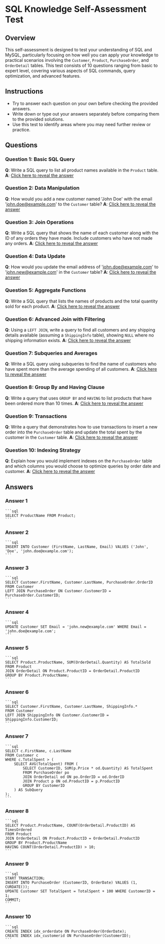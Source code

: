 # SQL Knowledge Self-Assessment Test

## Overview

This self-assessment is designed to test your understanding of SQL and MySQL, particularly focusing on how well you can apply your knowledge to practical scenarios involving the `Customer`, `Product`, `PurchaseOrder`, and `OrderDetail` tables. This test consists of 10 questions ranging from basic to expert level, covering various aspects of SQL commands, query optimization, and advanced features.

## Instructions

- Try to answer each question on your own before checking the provided answers.
- Write down or type out your answers separately before comparing them to the provided solutions.
- Use this test to identify areas where you may need further review or practice.

## Questions

### Question 1: Basic SQL Query
**Q**: Write a SQL query to list all product names available in the `Product` table.
**A**: [Click here to reveal the answer](#answer-1)

### Question 2: Data Manipulation
**Q**: How would you add a new customer named 'John Doe' with the email 'john.doe@example.com' to the `Customer` table?
**A**: [Click here to reveal the answer](#answer-2)

### Question 3: Join Operations
**Q**: Write a SQL query that shows the name of each customer along with the ID of any orders they have made. Include customers who have not made any orders.
**A**: [Click here to reveal the answer](#answer-3)

### Question 4: Data Update
**Q**: How would you update the email address of 'john.doe@example.com' to 'john.new@example.com' in the `Customer` table?
**A**: [Click here to reveal the answer](#answer-4)

### Question 5: Aggregate Functions
**Q**: Write a SQL query that lists the names of products and the total quantity sold for each product.
**A**: [Click here to reveal the answer](#answer-5)

### Question 6: Advanced Join with Filtering
**Q**: Using a `LEFT JOIN`, write a query to find all customers and any shipping details available (assuming a `ShippingInfo` table), showing `NULL` where no shipping information exists.
**A**: [Click here to reveal the answer](#answer-6)

### Question 7: Subqueries and Averages
**Q**: Write a SQL query using subqueries to find the name of customers who have spent more than the average spending of all customers.
**A**: [Click here to reveal the answer](#answer-7)

### Question 8: Group By and Having Clause
**Q**: Write a query that uses `GROUP BY` and `HAVING` to list products that have been ordered more than 10 times.
**A**: [Click here to reveal the answer](#answer-8)

### Question 9: Transactions
**Q**: Write a query that demonstrates how to use transactions to insert a new order into the `PurchaseOrder` table and update the total spent by the customer in the `Customer` table.
**A**: [Click here to reveal the answer](#answer-9)

### Question 10: Indexing Strategy
**Q**: Explain how you would implement indexes on the `PurchaseOrder` table and which columns you would choose to optimize queries by order date and customer.
**A**: [Click here to reveal the answer](#answer-10)

## Answers

### Answer 1
    ```sql
    SELECT ProductName FROM Product;
    ```

### Answer 2
    ```sql
    INSERT INTO Customer (FirstName, LastName, Email) VALUES ('John', 'Doe', 'john.doe@example.com');
    ```

### Answer 3
    ```sql
    SELECT Customer.FirstName, Customer.LastName, PurchaseOrder.OrderID
    FROM Customer
    LEFT JOIN PurchaseOrder ON Customer.CustomerID = PurchaseOrder.CustomerID;
    ```

### Answer 4
    ```sql
    UPDATE Customer SET Email = 'john.new@example.com' WHERE Email = 'john.doe@example.com';
    ```

### Answer 5
    ```sql
    SELECT Product.ProductName, SUM(OrderDetail.Quantity) AS TotalSold
    FROM Product
    JOIN OrderDetail ON Product.ProductID = OrderDetail.ProductID
    GROUP BY Product.ProductName;
    ```

### Answer 6
    ```sql
    SELECT Customer.FirstName, Customer.LastName, ShippingInfo.*
    FROM Customer
    LEFT JOIN ShippingInfo ON Customer.CustomerID = ShippingInfo.CustomerID;
    ```

### Answer 7
    ```sql
    SELECT c.FirstName, c.LastName
    FROM Customer c
    WHERE c.TotalSpent > (
        SELECT AVG(TotalSpent) FROM (
            SELECT CustomerID, SUM(p.Price * od.Quantity) AS TotalSpent
            FROM PurchaseOrder po
            JOIN OrderDetail od ON po.OrderID = od.OrderID
            JOIN Product p ON od.ProductID = p.ProductID
            GROUP BY CustomerID
        ) AS SubQuery
    );
    ```

### Answer 8
    ```sql
    SELECT Product.ProductName, COUNT(OrderDetail.ProductID) AS TimesOrdered
    FROM Product
    JOIN OrderDetail ON Product.ProductID = OrderDetail.ProductID
    GROUP BY Product.ProductName
    HAVING COUNT(OrderDetail.ProductID) > 10;
    ```

### Answer 9
    ```sql
    START TRANSACTION;
    INSERT INTO PurchaseOrder (CustomerID, OrderDate) VALUES (1, CURDATE());
    UPDATE Customer SET TotalSpent = TotalSpent + 100 WHERE CustomerID = 1;
    COMMIT;
    ```

### Answer 10
    ```sql
    CREATE INDEX idx_orderdate ON PurchaseOrder(OrderDate);
    CREATE INDEX idx_customerid ON PurchaseOrder(CustomerID);
    ```